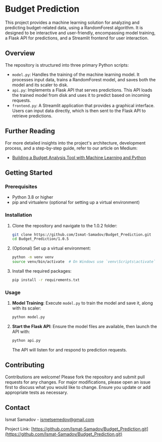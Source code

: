 # Budget Prediction

This project provides a machine learning solution for analyzing and predicting budget-related data, using a RandomForest algorithm. It is designed to be interactive and user-friendly, encompassing model training, a Flask API for predictions, and a Streamlit frontend for user interaction.

## Overview

The repository is structured into three primary Python scripts:

- `model.py`: Handles the training of the machine learning model. It processes input data, trains a RandomForest model, and saves both the model and its scaler to disk.
- `api.py`: Implements a Flask API that serves predictions. This API loads the trained model from disk and uses it to predict based on incoming requests.
- `frontend.py`: A Streamlit application that provides a graphical interface. Users can input data directly, which is then sent to the Flask API to retrieve predictions.

## Further Reading

For more detailed insights into the project's architecture, development process, and a step-by-step guide, refer to our article on Medium:
- [Building a Budget Analysis Tool with Machine Learning and Python](https://ismatsamadov.medium.com/building-a-budget-analysis-tool-with-machine-learning-and-python-77954b2ec7a9)

## Getting Started

### Prerequisites

- Python 3.8 or higher
- pip and virtualenv (optional for setting up a virtual environment)

### Installation

1. Clone the repository and navigate to the 1.0.2 folder:
   ```bash
   git clone https://github.com/Ismat-Samadov/Budget_Prediction.git
   cd Budget_Prediction/1.0.5
   ```

2. (Optional) Set up a virtual environment:
   ```bash
   python -m venv venv
   source venv/bin/activate  # On Windows use `venv\Scripts\activate`
   ```

3. Install the required packages:
   ```bash
   pip install -r requirements.txt
   ```

### Usage

1. **Model Training**:
   Execute `model.py` to train the model and save it, along with its scaler:
   ```bash
   python model.py
   ```

2. **Start the Flask API**:
   Ensure the model files are available, then launch the API with:
   ```bash
   python api.py
   ```
   The API will listen for and respond to prediction requests.


## Contributing

Contributions are welcome! Please fork the repository and submit pull requests for any changes. For major modifications, please open an issue first to discuss what you would like to change. Ensure you update or add appropriate tests as necessary.

## Contact

Ismat Samadov - [ismetsemedov@gmail.com](mailto:ismetsemedov@gmail.com)

Project Link: [https://github.com/Ismat-Samadov/Budget_Prediction.git](https://github.com/Ismat-Samadov/Budget_Prediction.git)
